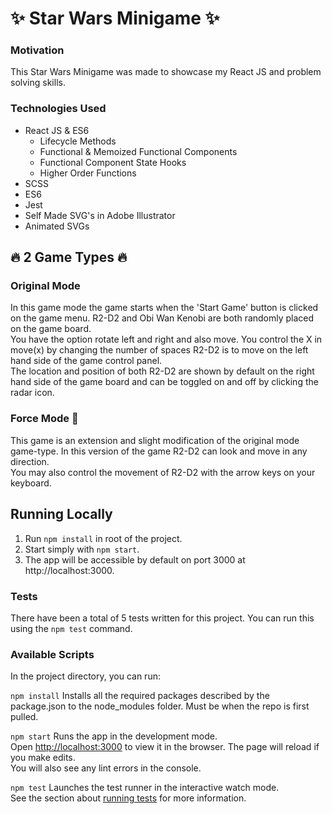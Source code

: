 # ✨ Star Wars Minigame ✨

### Motivation
This Star Wars Minigame was made to showcase my React JS and problem solving skills.<br>

### Technologies Used
* React JS & ES6
  * Lifecycle Methods
  * Functional & Memoized Functional Components
  * Functional Component State Hooks
  * Higher Order Functions
* SCSS
* ES6
* Jest
* Self Made SVG's in Adobe Illustrator
* Animated SVGs


## 🔥 2 Game Types 🔥

### Original Mode
In this game mode the game starts when the 'Start Game' button is clicked on the game menu. R2-D2 and Obi Wan Kenobi are both randomly placed on the game board.<br>
You have the option rotate left and right and also move. You control the X in move(x) by changing the number of spaces R2-D2 is to move on the left hand side of the game control panel.<br>
The location and position of both R2-D2 are shown by default on the right hand side of the game board and can be toggled on and off by clicking the radar icon.

### Force Mode 💯
This game is an extension and slight modification of the original mode game-type. In this version of the game R2-D2 can look and move in any direction.<br>
You may also control the movement of R2-D2 with the arrow keys on your keyboard.<br>


## Running Locally
1. Run `npm install` in root of the project.<br>
2. Start simply with `npm start`.<br>
3. The app will be accessible by default on port 3000 at http://localhost:3000.<br>

### Tests
There have been a total of 5 tests written for this project. You can run this using the `npm test` command.

### Available Scripts
In the project directory, you can run:

`npm install`
Installs all the required packages described by the package.json to the node_modules folder. Must be when the repo is first pulled.

`npm start`
Runs the app in the development mode.<br>
Open [http://localhost:3000](http://localhost:3000) to view it in the browser.
The page will reload if you make edits.<br>
You will also see any lint errors in the console.

`npm test`
Launches the test runner in the interactive watch mode.<br>
See the section about [running tests](https://facebook.github.io/create-react-app/docs/running-tests) for more information.

